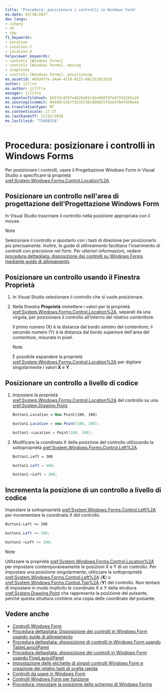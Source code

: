 ```yaml
---
title: 'Procedura: posizionare i controlli in Windows Form'
ms.date: 03/30/2017
dev_langs:
- csharp
- vb
- cpp
f1_keywords:
- Location
- Location.Y
- Location.X
helpviewer_keywords:
- controls [Windows Forms]
- controls [Windows Forms], moving
- snaplines
- controls [Windows Forms], positioning
ms.assetid: 4693977e-34a4-4f19-8221-68c3120c2b2b
author: jillre
ms.author: jillfra
manager: jillfra
ms.openlocfilehash: bb57d14397a4626e01c41dd687dfed7331282a10
ms.sourcegitcommit: 944ddc52b7f2632f30c668815f92b378efd38eea
ms.translationtype: MT
ms.contentlocale: it-IT
ms.lasthandoff: 11/03/2019
ms.locfileid: "73458334"
---
```

# <a name="how-to-position-controls-on-windows-forms"></a>Procedura: posizionare i controlli in Windows Forms

Per posizionare i controlli, usare il Progettazione Windows Form in Visual Studio o specificare la proprietà <xref:System.Windows.Forms.Control.Location%2A>.

## <a name="position-a-control-on-the-design-surface-of-the-windows-forms-designer"></a>Posizionare un controllo nell'area di progettazione dell'Progettazione Windows Form

In Visual Studio trascinare il controllo nella posizione appropriata con il mouse.

> [!NOTE]
> Selezionare il controllo e spostarlo con i tasti di direzione per posizionarlo più precisamente. Inoltre, le guide di *allineamento* facilitano l'inserimento di controlli con precisione nel form. Per ulteriori informazioni, vedere [procedura dettagliata: disposizione dei controlli su Windows Forms mediante guide di allineamento](walkthrough-arranging-controls-on-windows-forms-using-snaplines.md).

## <a name="position-a-control-using-the-properties-window"></a>Posizionare un controllo usando il Finestra Proprietà

1. In Visual Studio selezionare il controllo che si vuole posizionare.

2. Nella finestra **Proprietà** immettere i valori per la proprietà <xref:System.Windows.Forms.Control.Location%2A>, separati da una virgola, per posizionare il controllo all'interno del relativo contenitore.

   Il primo numero (X) è la distanza dal bordo sinistro del contenitore; il secondo numero (Y) è la distanza dal bordo superiore dell'area del contenitore, misurata in pixel.

   > [!NOTE]
   > È possibile espandere la proprietà <xref:System.Windows.Forms.Control.Location%2A> per digitare singolarmente i valori **X** e **Y** .

## <a name="position-a-control-programmatically"></a>Posizionare un controllo a livello di codice

1. Impostare la proprietà <xref:System.Windows.Forms.Control.Location%2A> del controllo su una <xref:System.Drawing.Point>.

    ```vb
    Button1.Location = New Point(100, 100)
    ```

    ```csharp
    button1.Location = new Point(100, 100);
    ```

    ```cpp
    button1->Location = Point(100, 100);
    ```

2. Modificare la coordinata X della posizione del controllo utilizzando la sottoproprietà <xref:System.Windows.Forms.Control.Left%2A>.

    ```vb
    Button1.Left = 300
    ```

    ```csharp
    button1.Left = 300;
    ```

    ```cpp
    button1->Left = 300;
    ```

## <a name="increment-a-controls-location-programmatically"></a>Incrementa la posizione di un controllo a livello di codice

Impostare la sottoproprietà <xref:System.Windows.Forms.Control.Left%2A> per incrementare la coordinata X del controllo.

```vb
Button1.Left += 200
```

```csharp
button1.Left += 200;
```

```cpp
button1->Left += 200;
```

> [!NOTE]
> Utilizzare la proprietà <xref:System.Windows.Forms.Control.Location%2A> per impostare contemporaneamente le posizioni X e Y di un controllo. Per impostare una posizione singolarmente, utilizzare la sottoproprietà <xref:System.Windows.Forms.Control.Left%2A> (**X**) o <xref:System.Windows.Forms.Control.Top%2A> (**Y**) del controllo. Non tentare di impostare in modo implicito le coordinate X e Y della struttura <xref:System.Drawing.Point> che rappresenta la posizione del pulsante, perché questa struttura contiene una copia delle coordinate del pulsante.

## <a name="see-also"></a>Vedere anche

- [Controlli Windows Form](index.md)
- [Procedura dettagliata: Disposizione dei controlli in Windows Form usando guide di allineamento](walkthrough-arranging-controls-on-windows-forms-using-snaplines.md)
- [Procedura dettagliata: disposizione di controlli in Windows Form usando TableLayoutPanel](walkthrough-arranging-controls-on-windows-forms-using-a-tablelayoutpanel.md)
- [Procedura dettagliata: disposizione dei controlli in Windows Form usando FlowLayoutPanel](walkthrough-arranging-controls-on-windows-forms-using-a-flowlayoutpanel.md)
- [Impostazione delle etichette di singoli controlli Windows Form e creazione dei relativi tasti di scelta rapida](labeling-individual-windows-forms-controls-and-providing-shortcuts-to-them.md)
- [Controlli da usare in Windows Form](controls-to-use-on-windows-forms.md)
- [Controlli Windows Form per funzione](windows-forms-controls-by-function.md)
- [Procedura: impostare la posizione dello schermo di Windows Forms](https://docs.microsoft.com/previous-versions/visualstudio/visual-studio-2010/52aha046(v=vs.100))
